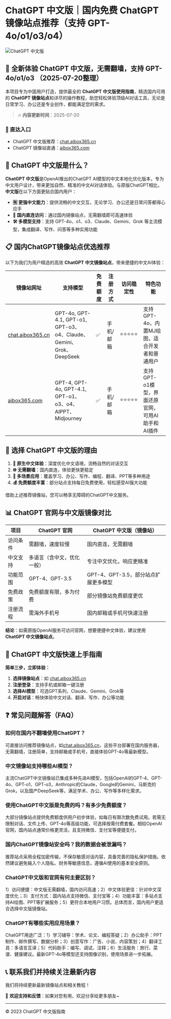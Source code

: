 # ChatGPT 中文版｜国内免费 ChatGPT 镜像站点推荐（支持 GPT-4o/o1/o3/o4）

![ChatGPT 中文版](https://github.com/user-attachments/assets/30cb685f-4b78-4cec-96a1-d2a599122f20)

## 📢 全新体验 ChatGPT 中文版，无需翻墙，支持 GPT-4o/o1/o3 （2025-07-20整理）

本项目专为中国用户打造，提供最全的 **ChatGPT 中文版使用指南**，精选国内可用的 **ChatGPT 镜像站点**和详尽的操作教程，助您轻松体验顶级AI对话工具，无论是日常学习、办公还是专业创作，都能满足您的需求。

> 🔥 **内容更新时间**：2025-07-20

### 🚀 直达入口

- ChatGPT 中文版推荐：[chat.aibox365.cn](https://chat.aibox365.cn)
- ChatGPT 镜像站直通：[aibox365.com](https://aibox365.com)

## 🤔 ChatGPT 中文版是什么？

**ChatGPT 中文版**是OpenAI推出的ChatGPT AI模型的中文本地化优化版本，专为中文用户设计，带来更加自然、精准的中文AI对话体验。与原版ChatGPT相比，**中文版**在以下方面更贴合国内用户：

- **🈶 更强中文能力**：提供流畅的中文交互，无论学习、办公还是日常问答都得心应手
- **🚀 国内直连访问**：通过国内镜像站点，无需翻墙即可高速体验
- **🛠️ 多模型支持**：支持 GPT-4o、o1、o3、Claude、Gemini、Grok 等主流模型，集成翻译、写作、问答等多种实用功能

## 📋 国内ChatGPT镜像站点优选推荐

以下为我们为用户精选的高效 **ChatGPT 中文镜像站点**，带来便捷的中文AI体验：

| 镜像站网址 | 支持模型 | 免费额度 | 注册方式 | 访问稳定性 | 特色功能 |
|------------|----------|----------|----------|------------|----------|
| [chat.aibox365.cn](https://chat.aibox365.cn) | GPT-4o, GPT-4.1, GPT-o1, GPT-o3、o4、Claude、Gemini、Grok、DeepSeek | ✅ | 手机/邮箱 | ⭐⭐⭐⭐⭐ | 支持GPT-4o，内置MJ绘图，适合开发者和普通用户 |
| [aibox365.com](https://aibox365.com) | GPT-4, GPT-4o, GPT-4.1, GPT-o1、o3、o4、AIPPT、Midjourney | ✅ | 手机/邮箱 | ⭐⭐⭐⭐⭐ | 支持GPT-o1模型，界面还原官网，可用AI助手和AI插件 |

## 🌟 选择 ChatGPT 中文版的理由

1. **📝 原生中文体验**：深度优化中文语境，流畅自然的对话交互
2. **🌐 无需翻墙**：国内直连，体验更快更稳定
3. **🎯 多场景应用**：覆盖学习、办公、写作、编程、翻译、PPT等多种用途
4. **💰 免费额度丰富**：部分站点支持每日免费使用，轻松感受AI强大功能

借助上述推荐镜像站，您可以畅享无障碍的ChatGPT中文服务。

## 📊 ChatGPT 官网与中文版镜像对比

| 项目 | ChatGPT 官网 | ChatGPT 中文版（镜像站） |
|------|--------------|--------------------------|
| 访问条件 | 需翻墙，速度较慢 | 国内直连，无需翻墙 |
| 中文支持 | 多语言（含中文，优化一般） | 专注中文优化，响应更精准 |
| 功能范围 | GPT-4、GPT-3.5 | GPT-4、GPT-3.5，部分站点扩展更多模型 |
| 免费政策 | 免费额度有限，多为付费 | 部分镜像站免费额度更优 |
| 注册流程 | 需海外手机号 | 国内邮箱或手机可快速注册 |

**结论**：如需原版OpenAI服务可访问官网，想要便捷中文体验，建议使用 **ChatGPT 中文镜像站点**。

## 📝 ChatGPT 中文版快速上手指南

**简单三步，立即体验：**

1. **选择镜像站点**：如 [chat.aibox365.cn](https://chat.aibox365.cn)
2. **注册登录**：支持手机或邮箱一键注册
3. **选择AI模型**：可选GPT系列、Claude、Gemini、Grok等
4. **开启对话**：畅快体验中文对话、翻译、写作、办公等功能

## ❓ 常见问题解答（FAQ）

### 如何在国内不翻墙使用ChatGPT？

可直接访问推荐镜像站点，如[chat.aibox365.cn](https://chat.aibox365.cn)，这些平台部署在国内服务器，无需翻墙，注册简单，支持邮箱或手机号，直接体验GPT-4o等最新模型。

### 中文镜像站支持哪些AI模型？

主流ChatGPT中文镜像站已集成多种先进AI模型，包括OpenAI的GPT-4、GPT-4o、GPT-o1、GPT-o3，Anthropic的Claude，Google的Gemini，马斯克的Grok，以及国产DeepSeek等，满足学术、办公、写作等多样化需求。

### 使用ChatGPT中文版是免费的吗？有多少免费额度？

大部分镜像站点提供免费额度供用户初步体验，如每日有限次数免费试用。若需无限制对话、文件上传、GPT-4o等高级功能，可选择按需付费套餐。相较OpenAI官网，国内站点通常价格更灵活，且支持微信、支付宝等便捷支付。

### 国内ChatGPT镜像站安全吗？我的数据会被泄漏吗？

推荐站点采用全程加密传输，不保存敏感对话内容，具备完善的隐私保护措施。依然建议避免输入个人隐私、财务等敏感信息，遵循AI使用的基本安全原则。

### ChatGPT中文版和官网有何主要区别？

1）访问便捷：中文版无需翻墙，国内访问高速；2）中文体验更佳：针对中文深度优化；3）支付方式：国内站点支持微信、支付宝等；4）功能丰富：多站点支持AI绘图、PPT等扩展服务；5）更符合本地用户习惯。总体而言，国内用户更适合选择中文版镜像站。

### ChatGPT有哪些实用应用场景？

ChatGPT用途广泛：1）学习辅导：学术、论文、编程答疑；2）办公助手：PPT制作、邮件撰写、数据分析；3）创意写作：广告、小说、内容策划；4）翻译工具：多语言互译；5）代码助手：编写、调试、注释；6）生活服务：旅行、菜谱、健康建议。最新GPT-4o等模型还支持图像识别，使用场景进一步拓展。

## 📞 联系我们并持续关注最新内容

我们将持续更新最新镜像站点和相关教程！

🌟 **欢迎支持和反馈**：如果对您有用，欢迎分享给更多朋友~

---

© 2023 ChatGPT 中文版指南
